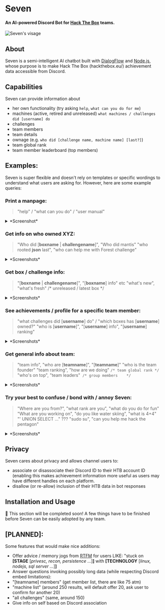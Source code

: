 
# Seven
#### An AI-powered Discord Bot for [Hack The Box](https://www.hackthebox.eu) teams. 
![Seven's visage](https://raw.githubusercontent.com/Propolisa/Seven/master/branding/seven_thumb_48.png)

## About 
Seven is a semi-intelligent AI chatbot built with [DialogFlow](dialogflow.cloud.google.com/) and [Node.js](https://nodejs.org/), whose purpose is to make Hack The Box (hackthebox.eu/) achievement data accessible from Discord. 

## Capabilities
Seven can provide information about
  - her own functionality (try asking `help`, `what can you do for me`)
  - machines (active, retired and unreleased)
  `what machines / challenges did [username] do`
  - challenges
  - team members
  - team details
  - ownage (e.g. `who did [challenge name, machine name] [last?]`)
  - team global rank
  - team member leaderboard (top members)
## Examples:
Seven is super flexible and doesn't rely on templates or specific wordings to understand what users are asking for. However, here are some example queries:
### Print a manpage:
 >  "help" / "what can you do" / "user manual"
 <details>
  <summary>*Screenshot*</summary>

  ![View the Seven helpfile](/docs/img/get_help.png?raw=true =250x250)
</details>

### Get info on who owned XYZ:
> "Who did [**boxname** | **challengename**]", "Who did mantis"
> "who rooted **json** last", "who can help me with Forest challenge"
 <details>
  <summary>*Screenshots*</summary>
  
  ![Get all box owners](/docs/img/get_box_owners_2.png?raw=true =250x250)
  ![Get last box owner](/docs/img/get_last_box_owner.png?raw=true =250x250)
  ![Get challenge owners](/docs/img/get_challenge_owners.png?raw=true =250x250)
</details>

### Get box / challenge info:
> "[**boxname** | **challengename**]", "[**boxname**] info" etc
> "what's new", "what's fresh" /* unreleased / latest box */
 <details>
  <summary>*Screenshots*</summary>
  
  ![Get box info](/docs/img/get_box_info.png?raw=true)
  ![Get newest box info](/docs/img/get_newest_box.png?raw=true)
  ![Get oldest box info](/docs/img/get_oldest_box.png?raw=true)
  ![Get challenge info](/docs/img/get_challenge_info.png?raw=true)
</details>

### See achievements / profile for a specific team member:
> "what challenges did [**username**] do" / "which boxes has [**username**] owned?"
> "who is [**username**]", "[**username**] info", "[**username**] ranking"
 <details>
  <summary>*Screenshots*</summary>
  
  ![Get challenge ownage for member](/docs/img/get_challenge_ownage_by_member.png?raw=true)
  ![Get box ownage for member](/docs/img/get_box_ownage_by_member.png?raw=true)
  ![Get member info](/docs/img/get_member_info.png?raw=true)
</details>

### Get general info about team:
> "team info", "who are [**teamname**]", "[**teamname**]"
> "who is the team founder"
> "team ranking", "how are we doing" `/* team global rank */`
> "who's on top", "team leaders"` /* group members    */`
 <details>
  <summary>*Screenshots*</summary>
  
  ![Get team info](/docs/img/get_team_info.png?raw=true)
  ![Get team founder info](/docs/img/get_team_founder_info.png?raw=true)
  ![Get member leaderboard](/docs/img/get_team_leaderboard.png?raw=true)
</details>

### Try your best to confuse / bond with / annoy Seven:
> "Where are you from?", "what rank are you", "what do you do for fun"
> "What are you working on", "do you like water skiing", "what is 4+4"
> "' UNION SELECT ..." ??? "sudo su", "can you help me hack the pentagon"
 <details>
  <summary>*Screenshots*</summary>
  
  ![0](/docs/img/small_talk_0.png?raw=true)
  ![1](/docs/img/small_talk_1.png?raw=true)
  ![2](/docs/img/small_talk_2.png?raw=true)
  ![3](/docs/img/small_talk_3.png?raw=true)
</details>

## Privacy
Seven cares about privacy and allows channel users to:
- associate or disassociate their Discord ID to their HTB account ID (enabling this makes achievement information more useful as users may have different handles on each platform.
- disallow (or re-allow) inclusion of their HTB data in bot responses
## Installation and Usage
🚧 This section will be completed soon! A few things have to be finished before Seven can be easily adopted by any team. 
## [PLANNED]: 
Some features that would make nice additions:
  - Offer advice / memory jogs from [RTFM](https://doc.lagout.org/rtfm-red-team-field-manual.pdf) for users LIKE: "stuck on **[STAGE** [*privesc, recon, persistence ...*]**]** with **[TECHNOLOGY** [*linux, nodejs, sql server ...*]**]**
 - Answer questions invoking possibly long data (while respecting Discord embed limitations):
 - "[teamname] members" (get member list, there are like 75 atm)
 - "machine list" (around 250 results, will default offer 20, ask user to confirm for another 20)
 - "all challenges" (same, around 150)
 - Give info on self based on Discord association
